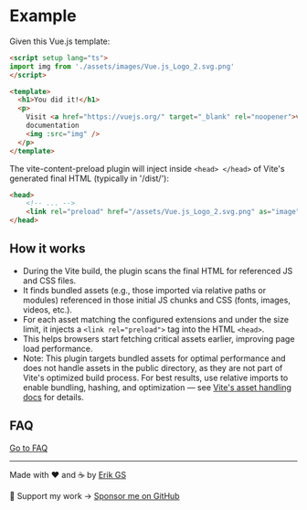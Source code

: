 # Example

Given this Vue.js template:

```html
<script setup lang="ts">
import img from './assets/images/Vue.js_Logo_2.svg.png'
</script>

<template>
  <h1>You did it!</h1>
  <p>
    Visit <a href="https://vuejs.org/" target="_blank" rel="noopener">vuejs.org</a> to read the
    documentation
    <img :src="img" />
  </p>
</template>
```

The vite-content-preload plugin will inject inside `<head> </head>` of Vite's generated final HTML (typically in '/dist/'):

```html
<head>
    <!-- ... -->
    <link rel="preload" href="/assets/Vue.js_Logo_2.svg.png" as="image">
</head>
```

## How it works

- During the Vite build, the plugin scans the final HTML for referenced JS and CSS files.
- It finds bundled assets (e.g., those imported via relative paths or modules) referenced in those initial JS chunks and CSS (fonts, images, videos, etc.).
- For each asset matching the configured extensions and under the size limit, it injects a `<link rel="preload">` tag into the HTML `<head>`.
- This helps browsers start fetching critical assets earlier, improving page load performance.
- Note: This plugin targets bundled assets for optimal performance and does not handle assets in the public directory, as they are not part of Vite's optimized build process. For best results, use relative imports to enable bundling, hashing, and optimization — see [Vite's asset handling docs](https://vite.dev/guide/assets) for details.

## FAQ

[Go to FAQ](https://github.com/ErikGS/vite-content-preload/#faq)

---

Made with ❤️ and ☕ by [Erik GS](https://github.com/ErikGS)

💖 Support my work → [Sponsor me on GitHub](https://github.com/sponsors/ErikGS)
